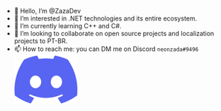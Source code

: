 - 👋 Hello, I’m @ZazaDev
- 👀 I’m interested in .NET technologies and its entire ecosystem.
- 🌱 I’m currently learning C++ and C#.
- 💞️ I’m looking to collaborate on open source projects and localization projects to PT-BR.
- 📫 How to reach me: you can DM me on Discord ```neonzada#9496```![Discord](discord.svg)

<!---
ZazaDev/ZazaDev is a ✨ special ✨ repository because its `README.md` (this file) appears on your GitHub profile.
You can click the Preview link to take a look at your changes.
--->
